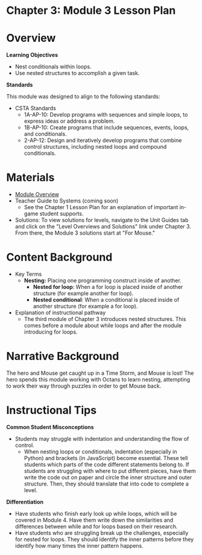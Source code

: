 # Chapter 3: Module 3 Lesson Plan

# Overview

**Learning Objectives**

   - Nest conditionals within loops.
   - Use nested structures to accomplish a given task.

**Standards**

This module was designed to align to the following standards:

   - CSTA Standards
       - 1A-AP-10: Develop programs with sequences and simple loops, to express ideas or address a problem.
       - 1B-AP-10: Create programs that include sequences, events, loops, and conditionals.
       - 2-AP-12: Design and iteratively develop programs that combine control structures, including nested loops and compound conditionals.

# Materials

- [Module Overview](https://www.ozaria.com/teachers/resources/chapter3module3overview)
- Teacher Guide to Systems (coming soon)
    - See the Chapter 1 Lesson Plan for an explanation of important in-game student supports.
- Solutions: To view solutions for levels, navigate to the Unit Guides tab and click on the &quot;Level Overviews and Solutions&quot; link under Chapter 3. From there, the Module 3 solutions start at &quot;For Mouse.&quot;

# Content Background

- Key Terms
    - **Nesting:** Placing one programming construct inside of another.
      - **Nested for loop**: When a for loop is placed inside of another structure (for example another for loop).
      - **Nested conditional**: When a conditional is placed inside of another structure (for example a for loop).
- Explanation of instructional pathway
    - The third module of Chapter 3 introduces nested structures. This comes before a module about while loops and after the module introducing for loops.

# **Narrative Background**

The hero and Mouse get caught up in a Time Storm, and Mouse is lost! The hero spends this module working with Octans to learn nesting, attempting to work their way through puzzles in order to get Mouse back.

# Instructional Tips

**Common Student Misconceptions**

- Students may struggle with indentation and understanding the flow of control.
    - When nesting loops or conditionals, indentation (especially in Python) and brackets (in JavaScript) become essential. These tell students which parts of the code different statements belong to. If students are struggling with where to put different pieces, have them write the code out on paper and circle the inner structure and outer structure. Then, they should translate that into code to complete a level.

**Differentiation**

- Have students who finish early look up while loops, which will be covered in Module 4. Have them write down the similarities and differences between while and for loops based on their research.
- Have students who are struggling break up the challenges, especially for nested for loops. They should identify the inner patterns before they identify how many times the inner pattern happens.

